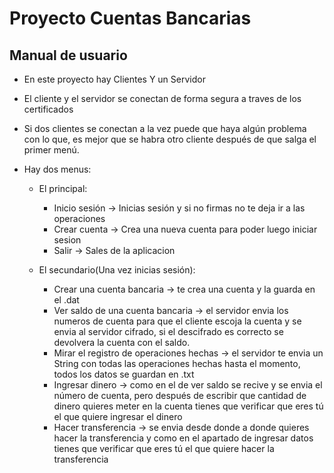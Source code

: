 # Proyecto Cuentas Bancarias
## Manual de usuario

- En este proyecto hay Clientes Y un Servidor
- El cliente y el servidor se conectan de forma segura a traves de los certificados 
- Si dos clientes se conectan a la vez puede que haya algún problema con lo que, es mejor que se habra otro 
cliente después de que salga el primer menú.
-  Hay dos menus:

    -  El principal: 
   
        - Inicio sesión  -> Inicias sesión y si no firmas no te deja ir a las operaciones
        - Crear cuenta -> Crea una nueva cuenta para poder luego iniciar sesion
        - Salir -> Sales de la aplicacion
    -  El secundario(Una vez inicias sesión):
   
        -  Crear una cuenta bancaria -> te crea una cuenta y la guarda en el .dat
        - Ver saldo de una cuenta bancaria -> el servidor envia los numeros de cuenta para que el cliente escoja la 
       cuenta y se envia al servidor cifrado, si el descifrado es correcto se devolvera la cuenta con el saldo.
        - Mirar el registro de operaciones hechas -> el servidor te envia un String con todas las operaciones hechas
       hasta el momento, todos los datos se guardan en .txt
        - Ingresar dinero -> como en el de ver saldo se recive y se envia el número de cuenta, pero después de escribir que 
       cantidad de dinero quieres meter en la cuenta tienes que verificar que eres tú el que quiere ingresar el dinero
        - Hacer transferencia -> se envia desde donde a donde quieres hacer la transferencia y como en el apartado de ingresar datos
          tienes que verificar que eres tú el que quiere hacer la transferencia